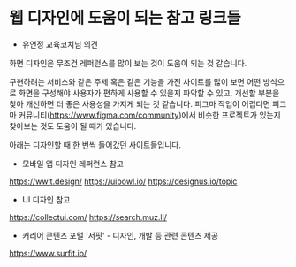 # 웹 디자인에 도움이 되는 참고 링크들

- 유연정 교육코치님 의견

화면 디자인은 무조건 레퍼런스를 많이 보는 것이 도움이 되는 것 같습니다.

구현하려는 서비스와 같은 주제 혹은 같은 기능을 가진 사이트를 많이 보면
어떤 방식으로 화면을 구성해야 사용자가 편하게 사용할 수 있을지 파악할 수 있고,
개선할 부분을 찾아 개선하면 더 좋은 사용성을 가지게 되는 것 같습니다.
피그마 작업이 어렵다면 피그마 커뮤니티(https://www.figma.com/community)에서 비슷한 프로젝트가 있는지 찾아보는 것도 도움이 될 때가 있습니다.

아래는 디자인할 때 한 번씩 들어갔던 사이트들입니다.

- 모바일 앱 디자인 레퍼런스 참고

https://wwit.design/
https://uibowl.io/
https://designus.io/topic

- UI 디자인 참고

https://collectui.com/
https://search.muz.li/

- 커리어 콘텐츠 포털 '서핏' - 디자인, 개발 등 관련 콘텐츠 제공

https://www.surfit.io/

